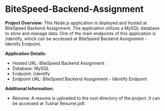 ﻿# BiteSpeed-Backend-Assignment
**Project Overview:**
This Node.js application is deployed and hosted at BiteSpeed Backend Assignment. The application utilizes a MySQL database to store and manage data. One of the main endpoints of this application is /identify, which can be accessed at BiteSpeed Backend Assignment - Identify Endpoint.

**Application Details:**
  - Hosted URL: BiteSpeed Backend Assignment
  - Database: MySQL
  - Endpoint: /identify
  - Endpoint URL: BiteSpeed Backend Assignment - Identify Endpoint
  
**Additional Information:**
  - Resume: A resume is uploaded to the root directory of the project. It can be accessed at Tushar Resume.pdf.
